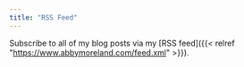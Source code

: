 ```yaml
---
title: "RSS Feed"
---
```



Subscribe to all of my blog posts via my [RSS feed]({{< relref "https://www.abbymoreland.com/feed.xml" >}}).